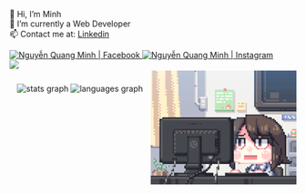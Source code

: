 👋 Hi, I’m Minh  
👀 I’m currently a Web Developer  
📫 Contact me at: [Linkedin](https://www.linkedin.com/in/minh-quang-3325b9209/)

<a href="https://www.facebook.com/hgck000/">
  <img width="40px" alt="Nguyễn Quang Minh | Facebook" src="https://i.pinimg.com/564x/7d/f2/cc/7df2cc2a2a2d14d93354abe29d435ae8.jpg"/>
</a>

<a href="https://www.instagram.com/toilaqminh/">
  <img width="40px" alt="Nguyễn Quang Minh | Instagram" src="https://i.pinimg.com/736x/4d/40/97/4d4097f3c479b8da74d988c322c797fa.jpg"/>
</a>
<br/>

<div align="left">
  <source srcset="https://github-readme-stats.vercel.app/api?username=hgck000&show_icons=true&theme=dark" media="(prefers-color-scheme: dark)">
  <source srcset="https://github-readme-stats.vercel.app/api?username=hgck000&show_icons=true" media="(prefers-color-scheme: light)">
  <img src="https://github-readme-stats.vercel.app/api?username=hgck000&show_icons=true" />
</div>

<img align="right" height="200" src="https://github.com/hgck000/hgck000/blob/main/coding.gif?raw=true"  />

###

<div align="center">
  <img src="https://github-readme-stats.vercel.app/api?username=hgck000&hide_title=false&hide_rank=false&show_icons=true&include_all_commits=true&count_private=true&disable_animations=false&theme=dark&locale=en&hide_border=false" height="150" alt="stats graph"  />
  <img src="https://github-readme-stats.vercel.app/api/top-langs?username=hgck000&locale=en&hide_title=false&layout=compact&card_width=320&langs_count=5&theme=dracula&hide_border=false" height="150" alt="languages graph"  />
</div>

###

<div align="left">
</div>

